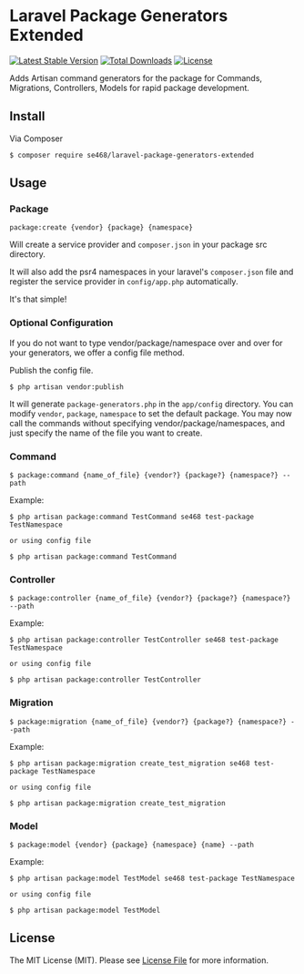 # Laravel Package Generators Extended
[![Latest Stable Version](https://poser.pugx.org/se468/laravel-package-generators-extended/v/stable)](https://packagist.org/packages/se468/laravel-package-generators-extended)
[![Total Downloads](https://poser.pugx.org/se468/laravel-package-generators-extended/downloads)](https://packagist.org/packages/se468/laravel-package-generators-extended)
[![License](https://poser.pugx.org/se468/laravel-package-generators-extended/license)](https://packagist.org/packages/se468/laravel-package-generators-extended)

Adds Artisan command generators for the package for Commands, Migrations, Controllers, Models for rapid package development.

## Install
Via Composer
```console
$ composer require se468/laravel-package-generators-extended
```

## Usage


### Package
```console
package:create {vendor} {package} {namespace}
```

Will create a service provider and `composer.json` in your package src directory. 

It will also add the psr4 namespaces in your laravel's `composer.json` file and register the service provider in `config/app.php` automatically.

It's that simple!


### Optional Configuration
If you do not want to type vendor/package/namespace over and over for your generators, we offer a config file method. 

Publish the config file. 
```console
$ php artisan vendor:publish
```

It will generate `package-generators.php` in the `app/config` directory. You can modify `vendor`, `package`, `namespace` to set the default package. You may now call the commands without specifying vendor/package/namespaces, and just specify the name of the file you want to create.



### Command
```console
$ package:command {name_of_file} {vendor?} {package?} {namespace?} --path
```

Example:
```console
$ php artisan package:command TestCommand se468 test-package TestNamespace

or using config file

$ php artisan package:command TestCommand
```

### Controller
```console
$ package:controller {name_of_file} {vendor?} {package?} {namespace?}  --path
```

Example:
```console
$ php artisan package:controller TestController se468 test-package TestNamespace

or using config file

$ php artisan package:controller TestController
```


### Migration
```
$ package:migration {name_of_file} {vendor?} {package?} {namespace?} --path
```

Example:
```console
$ php artisan package:migration create_test_migration se468 test-package TestNamespace 

or using config file

$ php artisan package:migration create_test_migration
```


### Model
```console
$ package:model {vendor} {package} {namespace} {name} --path
```

Example:
```console
$ php artisan package:model TestModel se468 test-package TestNamespace 

or using config file

$ php artisan package:model TestModel
```

## License

The MIT License (MIT). Please see [License File](LICENSE.md) for more information.
